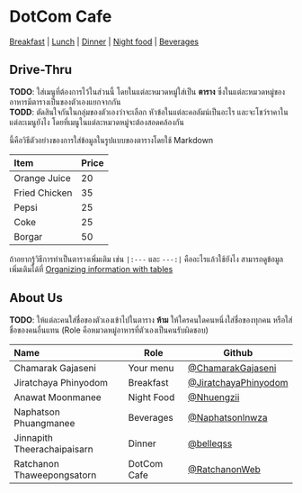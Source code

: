 # DotCom Cafe

[Breakfast](https://github.com/JiratchayaPhinyodom/dotcom-cafe/blob/main/Menu.md#breakfast) | [Lunch](https://github.com/JiratchayaPhinyodom/dotcom-cafe/blob/main/Menu.md#lunch) | [Dinner](https://github.com/JiratchayaPhinyodom/dotcom-cafe/blob/main/Menu.md#dinner) | [Night food](https://github.com/JiratchayaPhinyodom/dotcom-cafe/blob/main/Menu.md#night-food) | [Beverages](https://github.com/JiratchayaPhinyodom/dotcom-cafe/blob/main/Menu.md#beverages)

## Drive-Thru
 
**TODO**: ใส่เมนูที่ต้องการไว้ในส่วนนี้ โดยในแต่ละหมวดหมู่ใส่เป็น **ตาราง** ซึ่งในแต่ละหมวดหมู่ของอาหารมีตารางเป็นของตัวเองแยกจากกัน  
**TODD**: ตัดสินใจกันในกลุ่มของตัวเองว่าจะเลือก หัวข้อในแต่ละคอลัมน์เป็นอะไร และจะโชว์ราคาในแต่ละเมนูยังไง โดยที่เมนูในแต่ละหมวดหมู่จะต้องสอดคล้องกัน  

นี้คือวิธีตัวอย่างของการใส่ข้อมูลในรูปแบบของตารางโดยใช้ Markdown  

| Item                 | Price |
|:-------------------------|----------|
| Orange  Juice |20|
| Fried Chicken| 35|
| Pepsi|25|
| Coke|25|
| Borgar | 50|

ถ้าอยากรู้วิธีการทำเป็นตารางเพิ่มเติม เช่น `|:---` และ `---:|` คืออะไรแล้วใช้ยังไง สามารถดูข้อมูลเพิ่มเติมได้ที่ [Organizing information with tables](https://docs.github.com/en/get-started/writing-on-github/working-with-advanced-formatting/organizing-information-with-tables)   

## About Us
  
**TODO**: ให้แต่ละคนใส่ชื่อของตัวเองเข้าไปในตาราง **ห้าม** ให้ใครคนใดคนหนึ่งใส่ชื่อของทุกคน หรือใส่ชื่อของคนอื่นแทน (Role คือหมวดหมู่อาหารที่ตัวเองเป็นคนรับผิดชอบ)

| Name      | Role      | Github          |
|:----------|-----------|-----------------|
| Chamarak Gajaseni | Your menu | [@ChamarakGajaseni](https://github.com/ChamarakGajaseni) |
| Jiratchaya Phinyodom | Breakfast | [@JiratchayaPhinyodom](https://github.com/JiratchayaPhinyodom) |
| Anawat Moonmanee | Night Food | [@Nhuengzii](https://github.com/Nhuengzii) |
| Naphatson Phuangmanee | Beverages | [@Naphatsonlnwza](https://github.com/Naphatsonlnwza) |
| Jinnapith Theerachaipaisarn | Dinner | [@belleqss](https://github.com/beatbee)
| Ratchanon Thaweepongsatorn| DotCom Cafe | [@RatchanonWeb](https://github.com/RatchanonWeb)|